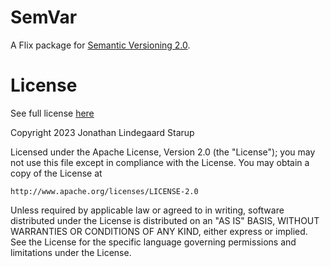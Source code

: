 # SemVar

A Flix package for [Semantic Versioning 2.0](https://semver.org/).

# License

See full license [here](LICENSE.md)

Copyright 2023 Jonathan Lindegaard Starup

Licensed under the Apache License, Version 2.0 (the "License");
you may not use this file except in compliance with the License.
You may obtain a copy of the License at

    http://www.apache.org/licenses/LICENSE-2.0

Unless required by applicable law or agreed to in writing, software
distributed under the License is distributed on an "AS IS" BASIS,
WITHOUT WARRANTIES OR CONDITIONS OF ANY KIND, either express or implied.
See the License for the specific language governing permissions and
limitations under the License.
